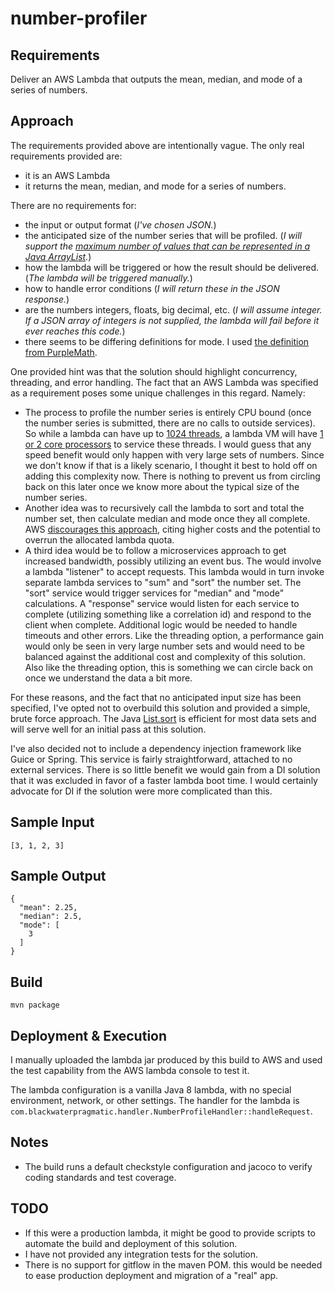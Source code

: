 # number-profiler

## Requirements

Deliver an AWS Lambda that outputs the mean, median, and mode of a series of numbers.

## Approach

The requirements provided above are intentionally vague. The only real requirements provided are:

- it is an AWS Lambda
- it returns the mean, median, and mode for a series of numbers.

There are no requirements for:

- the input or output format (_I've chosen JSON._)
- the anticipated size of the number series that will be profiled. (_I will support the [maximum number of values that can be represented in a Java ArrayList](https://stackoverflow.com/questions/3767979/how-much-data-can-a-list-can-hold-at-the-maximum)._)
- how the lambda will be triggered or how the result should be delivered. (_The lambda will be triggered manually._)
- how to handle error conditions (_I will return these in the JSON response._)
- are the numbers integers, floats, big decimal, etc. (_I will assume integer.  If a JSON array of integers is not supplied, the lambda will fail before it ever reaches this code._)
- there seems to be differing definitions for mode.  I used [the definition from PurpleMath](https://www.purplemath.com/modules/meanmode.htm).

One provided hint was that the solution should highlight concurrency, threading, and error handling. The fact that an AWS Lambda was specified as a requirement poses some unique challenges in this regard. Namely:

- The process to profile the number series is entirely CPU bound (once the number series is submitted, there are no calls to outside services). So while a lambda can have up to [1024 threads](https://docs.aws.amazon.com/lambda/latest/dg/gettingstarted-limits.html), a lambda VM will have [1 or 2 core processors](https://stackoverflow.com/questions/34135359/whats-the-maximum-number-of-virtual-processor-cores-available-in-aws-lambda#:~:text=One%20Lambda%20function%20has%20only,infrastructure%20(and%20your%20wallet)) to service these threads. I would guess that any speed benefit would only happen with very large sets of numbers. Since we don't know if that is a likely scenario, I thought it best to hold off on adding this complexity now. There is nothing to prevent us from circling back on this later once we know more about the typical size of the number series.
- Another idea was to recursively call the lambda to sort and total the number set, then calculate median and mode once they all complete. AWS [discourages this approach](https://docs.aws.amazon.com/lambda/latest/dg/best-practices.html), citing higher costs and the potential to overrun the allocated lambda quota.
- A third idea would be to follow a microservices approach to get increased bandwidth, possibly utilizing an event bus. The would involve a lambda "listener" to accept requests. This lambda would in turn invoke separate lambda services to "sum" and "sort" the number set. The "sort" service would trigger services for "median" and "mode" calculations. A "response" service would listen for each service to complete (utilizing something like a correlation id) and respond to the client when complete. Additional logic would be needed to handle timeouts and other errors. Like the threading option, a performance gain would only be seen in very large number sets and would need to be balanced against the additional cost and complexity of this solution. Also like the threading option, this is something we can circle back on once we understand the data a bit more.

For these reasons, and the fact that no anticipated input size has been specified, I've opted not to overbuild this solution and provided a simple, brute force approach. The Java [List.sort](https://docs.oracle.com/javase/8/docs/api/java/util/List.html#sort-java.util.Comparator-) is efficient for most data sets and will serve well for an initial pass at this solution.

I've also decided not to include a dependency injection framework like Guice or Spring. This service is fairly straightforward, attached to no external services. There is so little benefit we would gain from a DI solution that it was excluded in favor of a faster lambda boot time.  I would certainly advocate for DI if the solution were more complicated than this.

## Sample Input
```
[3, 1, 2, 3]
```

## Sample Output
```
{
  "mean": 2.25,
  "median": 2.5,
  "mode": [
    3
  ]
}
```

## Build
```
mvn package
```

## Deployment & Execution
I manually uploaded the lambda jar produced by this build to AWS and used the test capability from the AWS lambda console to test it.  

The lambda configuration is a vanilla Java 8 lambda, with no special environment, network, or other settings.  The handler for the lambda is `com.blackwaterpragmatic.handler.NumberProfileHandler::handleRequest`.

## Notes
- The build runs a default checkstyle configuration and jacoco to verify coding standards and test coverage.

## TODO
- If this were a production lambda, it might be good to provide scripts to automate the build and deployment of this solution.
- I have not provided any integration tests for the solution.
- There is no support for gitflow in the maven POM.  this would be needed to ease production deployment and migration of a "real" app.
